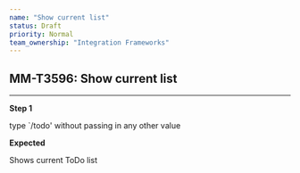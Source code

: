 ```yaml
---
name: "Show current list"
status: Draft
priority: Normal
team_ownership: "Integration Frameworks"
---
```


## MM-T3596: Show current list

---

**Step 1**

type \`/todo' without passing in any other value

**Expected**

Shows current ToDo list
